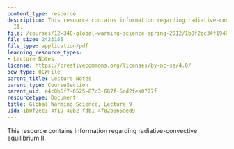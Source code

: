 ```yaml
---
content_type: resource
description: This resource contains information regarding radiative-convective equilibrium
  II.
file: /courses/12-340-global-warming-science-spring-2012/1b0f2ec34f1940b2fdb14f02b866aed9_MIT12_340S12_lec9.pdf
file_size: 2423155
file_type: application/pdf
learning_resource_types:
- Lecture Notes
license: https://creativecommons.org/licenses/by-nc-sa/4.0/
ocw_type: OCWFile
parent_title: Lecture Notes
parent_type: CourseSection
parent_uid: a4c8b5f7-6525-87c3-687f-5cd2fea0777f
resourcetype: Document
title: Global Warming Science, Lecture 9
uid: 1b0f2ec3-4f19-40b2-fdb1-4f02b866aed9
---
```

This resource contains information regarding radiative-convective equilibrium II.